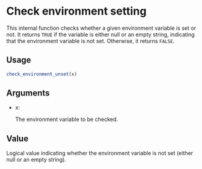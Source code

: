 # Check environment setting

This internal function checks whether a given environment variable is
set or not. It returns `TRUE` if the variable is either null or an empty
string, indicating that the environment variable is not set. Otherwise,
it returns `FALSE`.

## Usage

``` r
check_environment_unset(x)
```

## Arguments

- x:

  The environment variable to be checked.

## Value

Logical value indicating whether the environment variable is not set
(either null or an empty string).
